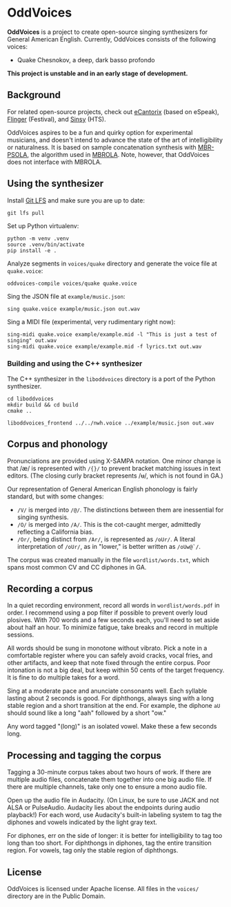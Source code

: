 # OddVoices

**OddVoices** is a project to create open-source singing synthesizers for General American English. Currently, OddVoices consists of the following voices:

- Quake Chesnokov, a deep, dark basso profondo

**This project is unstable and in an early stage of development.**

## Background

For related open-source projects, check out [eCantorix](https://github.com/divVerent/ecantorix) (based on eSpeak), [Flinger](https://web.archive.org/web/20110524220620/http://cslu.cse.ogi.edu/tts/flinger/) (Festival), and [Sinsy](http://sinsy.sourceforge.net/) (HTS).

OddVoices aspires to be a fun and quirky option for experimental musicians, and doesn't intend to advance the state of the art of intelligibility or naturalness. It is based on sample concatenation synthesis with [MBR-PSOLA](https://www.sciencedirect.com/science/article/abs/pii/016763939390042J), the algorithm used in [MBROLA](https://github.com/numediart/MBROLA). Note, however, that OddVoices does not interface with MBROLA.

## Using the synthesizer

Install [Git LFS](https://git-lfs.github.com/) and make sure you are up to date:

    git lfs pull

Set up Python virtualenv:

    python -m venv .venv
    source .venv/bin/activate
    pip install -e .

Analyze segments in `voices/quake` directory and generate the voice file at `quake.voice`:

    oddvoices-compile voices/quake quake.voice

Sing the JSON file at `example/music.json`:

    sing quake.voice example/music.json out.wav

Sing a MIDI file (experimental, very rudimentary right now):

    sing-midi quake.voice example/example.mid -l "This is just a test of singing" out.wav
    sing-midi quake.voice example/example.mid -f lyrics.txt out.wav

### Building and using the C++ synthesizer

The C++ synthesizer in the `liboddvoices` directory is a port of the Python synthesizer.

    cd liboddvoices
    mkdir build && cd build
    cmake ..

    liboddvoices_frontend ../../nwh.voice ../example/music.json out.wav

## Corpus and phonology

Pronunciations are provided using X-SAMPA notation. One minor change is that /æ/ is represented with `/{}/` to prevent bracket matching issues in text editors. (The closing curly bracket represents /ʉ/, which is not found in GA.)

Our representation of General American English phonology is fairly standard, but with some changes:

- `/V/` is merged into `/@/`. The distinctions between them are inessential for singing synthesis.
- `/O/` is merged into `/A/`. This is the cot-caught merger, admittedly reflecting a California bias.
- `/Or/`, being distinct from `/Ar/`, is represented as `/oUr/`. A literal interpretation of `/oUr/`, as in "lower," is better written as ``/oUw@`/``.

The corpus was created manually in the file `wordlist/words.txt`, which spans most common CV and CC diphones in GA.

## Recording a corpus

In a quiet recording environment, record all words in `wordlist/words.pdf` in order. I recommend using a pop filter if possible to prevent overly loud plosives. With 700 words and a few seconds each, you'll need to set aside about half an hour. To minimize fatigue, take breaks and record in multiple sessions.

All words should be sung in monotone without vibrato. Pick a note in a comfortable register where you can safely avoid cracks, vocal fries, and other artifacts, and keep that note fixed through the entire corpus. Poor intonation is not a big deal, but keep within 50 cents of the target frequency. It is fine to do multiple takes for a word.

Sing at a moderate pace and anunciate consonants well. Each syllable lasting about 2 seconds is good. For diphthongs, always sing with a long stable region and a short transition at the end. For example, the diphone `aU` should sound like a long "aah" followed by a short "ow."

Any word tagged "(long)" is an isolated vowel. Make these a few seconds long.

## Processing and tagging the corpus

Tagging a 30-minute corpus takes about two hours of work. If there are multiple audio files, concatenate them together into one big audio file. If there are multiple channels, take only one to ensure a mono audio file.

Open up the audio file in Audacity. (On Linux, be sure to use JACK and not ALSA or PulseAudio. Audacity lies about the endpoints during audio playback!) For each word, use Audacity's built-in labeling system to tag the diphones and vowels indicated by the light gray text.

For diphones, err on the side of longer: it is better for intelligibility to tag too long than too short. For diphthongs in diphones, tag the entire transition region. For vowels, tag only the stable region of diphthongs.

## License

OddVoices is licensed under Apache license. All files in the `voices/` directory are in the Public Domain.
